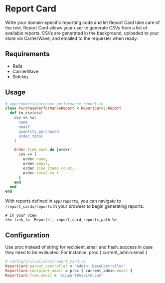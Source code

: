 # Report Card

Write your domain-specific reporting code and let Report Card take care of the
rest. Report Card allows your user to generate CSVs from a list of available
reports. CSVs are generated in the background, uploaded to your store via
CarrierWave, and emailed to the requester when ready.

## Requirements

* Rails
* CarrierWave
* Sidekiq

## Usage

```ruby
# app/reports/purchase_performance_report.rb
class PurchasePerformanceReport < ReportCard::Report
  def to_csv(csv)
    csv << %w[
      name
      email
      quantity_purchased
      order_total
    ]

    Order.find_each do |order|
      csv << [
        order.name,
        order.email,
        order.line_items.count,
        order.total.to_f
      ]
    end
  end
end
```

With reports defined in `app/reports`, you can navigate to
`/report_cards/reports` in your browser to begin generating reports.

```erb
# in your view
<%= link_to 'Reports', report_card_reports_path %>
```

## Configuration

Use proc instead of string  for recipient_email and flash_success in case they need to be evaluated.
For instance, proc { current_admin.email }

```ruby
# config/initializers/report_card.rb
ReportCard.parent_controller = 'Admin::BaseController'
ReportCard.recipient_email = proc { current_admin.email }
ReportCard.from_email = 'support@mysite.com'
```
